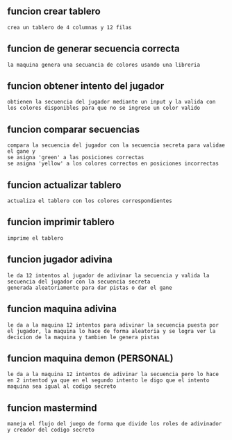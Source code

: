 ## funcion crear tablero
    crea un tablero de 4 columnas y 12 filas

## funcion de generar secuencia correcta
    la maquina genera una secuancia de colores usando una libreria

## funcion obtener intento del jugador 
    obtienen la secuencia del jugador mediante un input y la valida con los colores disponibles para que no se ingrese un color valido

## funcion comparar secuencias
    compara la secuencia del jugador con la secuencia secreta para validae el gane y 
    se asigna 'green' a las posiciones correctas
    se asigna 'yellow' a los colores correctos en posiciones incorrectas

## funcion actualizar tablero 
    actualiza el tablero con los colores correspondientes

## funcion imprimir tablero
    imprime el tablero

## funcion jugador adivina
    le da 12 intentos al jugador de adivinar la secuencia y valida la secuencia del jugador con la secuencia secreta
    generada aleatoriamente para dar pistas o dar el gane

## funcion maquina adivina
    le da a la maquina 12 intentos para adivinar la secuencia puesta por el jugador, la maquina lo hace de forma aleatoria y se logra ver la decicion de la maquina y tambien le genera pistas

## funcion maquina demon (PERSONAL)
    le da a la maquina 12 intentos de adivinar la secuencia pero lo hace en 2 intentod ya que en el segundo intento le digo que el intento maquina sea igual al codigo secreto

## funcion mastermind 
    maneja el flujo del juego de forma que divide los roles de adivinador y creador del codigo secreto


   
